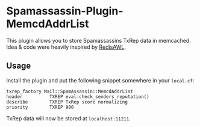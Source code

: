 # Spamassassin-Plugin-MemcdAddrList
This plugin allows you to store Spamassassins TxRep data in memcached.
Idea & code were heavily inspired by [RedisAWL](https://github.com/benningm/Mail-SpamAssassin-Plugin-RedisAWL).

## Usage
Install the plugin and put the following snippet somewhere in your `local.cf`:
```
txrep_factory Mail::SpamAssassin::MemcdAddrList
header          TXREP eval:check_senders_reputation()
describe        TXREP TxRep score normalizing
priority        TXREP 900
```
TxRep data will now be stored at `localhost:11211`.
